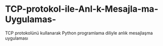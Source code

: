 # TCP-protokol-ile-Anl-k-Mesajla-ma-Uygulamas-
TCP protokolünü kullanarak Python programlama diliyle anlık mesajlaşma uygulaması

